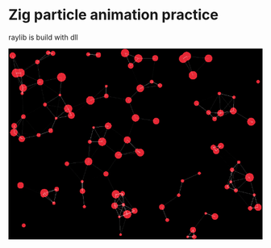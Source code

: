 # Zig particle animation practice 
raylib is build with dll
 
![Noise pic](https://github.com/SoaB/pAnim/blob/main/screen.gif)  